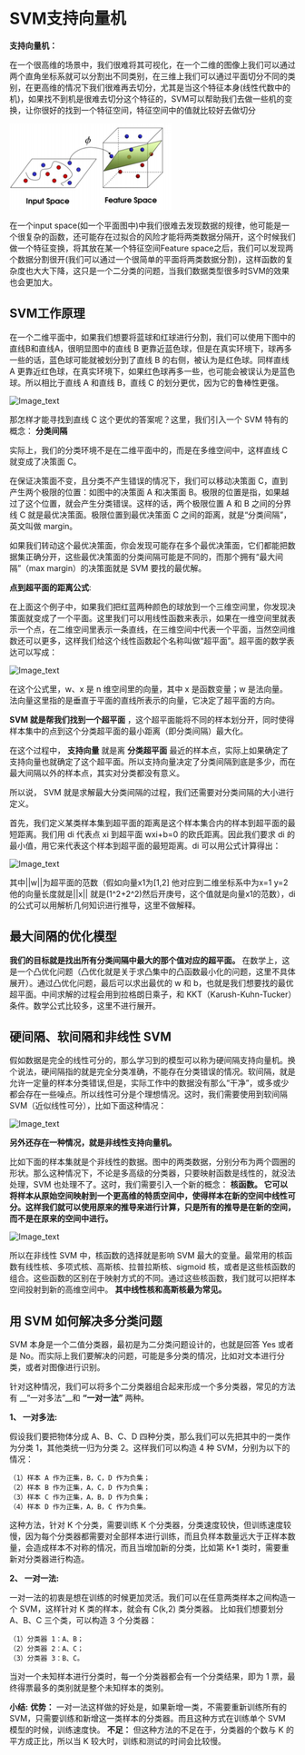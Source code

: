 
# SVM支持向量机 

__支持向量机：__
    
在一个很高维的场景中，我们很难将其可视化，在一个二维的图像上我们可以通过两个直角坐标系就可以分割出不同类别，在三维上我们可以通过平面切分不同的类别，在更高维的情况下我们很难再去切分，尤其是当这个特征本身(线性代数中的机)，如果找不到机是很难去切分这个特征的，SVM可以帮助我们去做一些机的变换，让你很好的找到一个特征空间，特征空间中的值就比较好去做切分

![Image_text](https://raw.githubusercontent.com/OneStepAndTwoSteps/TensorFlow_notes/master/static/%E5%89%8D%E7%BD%AE%E7%9F%A5%E8%AF%86/%E5%90%91%E9%87%8F%E6%9C%BA%E5%9B%BE%E4%BE%8B.png)

在一个input space(如一个平面图中)中我们很难去发现数据的规律，他可能是一个很复杂的函数，还可能存在过拟合的风险才能将两类数据分隔开，这个时候我们做一个特征变换，将其放在某一个特征空间Feature space之后，我们可以发现两个数据分割很开(我们可以通过一个很简单的平面将两类数据分割)，这样函数的复杂度也大大下降，这只是一个二分类的问题，当我们数据类型很多时SVM的效果也会更加大。



## SVM工作原理


在一个二维平面中，如果我们想要将蓝球和红球进行分割，我们可以使用下图中的直线B和直线A，很明显图中的直线 B 更靠近蓝色球，但是在真实环境下，球再多一些的话，蓝色球可能就被划分到了直线 B 的右侧，被认为是红色球。同样直线 A 更靠近红色球，在真实环境下，如果红色球再多一些，也可能会被误认为是蓝色球。所以相比于直线 A 和直线 B，直线 C 的划分更优，因为它的鲁棒性更强。

![Image_text](https://raw.githubusercontent.com/OneStepAndTwoSteps/data_mining_analysis/master/static/SVM%E6%94%AF%E6%8C%81%E5%90%91%E9%87%8F%E6%9C%BA/%E5%88%86%E7%B1%BB%E9%97%B4%E9%9A%94.png)


那怎样才能寻找到直线 C 这个更优的答案呢？这里，我们引入一个 SVM 特有的概念： __分类间隔__

实际上，我们的分类环境不是在二维平面中的，而是在多维空间中，这样直线 C 就变成了决策面 C。

在保证决策面不变，且分类不产生错误的情况下，我们可以移动决策面 C，直到产生两个极限的位置：如图中的决策面 A 和决策面 B。极限的位置是指，如果越过了这个位置，就会产生分类错误。这样的话，两个极限位置 A 和 B 之间的分界线 C 就是最优决策面。极限位置到最优决策面 C 之间的距离，就是“分类间隔”，英文叫做 margin。

如果我们转动这个最优决策面，你会发现可能存在多个最优决策面，它们都能把数据集正确分开，这些最优决策面的分类间隔可能是不同的，而那个拥有“最大间隔”（max margin）的决策面就是 SVM 要找的最优解。

__点到超平面的距离公式__:
    
在上面这个例子中，如果我们把红蓝两种颜色的球放到一个三维空间里，你发现决策面就变成了一个平面。这里我们可以用线性函数来表示，如果在一维空间里就表示一个点，在二维空间里表示一条直线，在三维空间中代表一个平面，当然空间维数还可以更多，这样我们给这个线性函数起个名称叫做“超平面”。超平面的数学表达可以写成：

![Image_text](https://raw.githubusercontent.com/OneStepAndTwoSteps/data_mining_analysis/master/static/SVM%E6%94%AF%E6%8C%81%E5%90%91%E9%87%8F%E6%9C%BA/1.png)

在这个公式里，w、x 是 n 维空间里的向量，其中 x 是函数变量；w 是法向量。法向量这里指的是垂直于平面的直线所表示的向量，它决定了超平面的方向。

__SVM 就是帮我们找到一个超平面__ ，这个超平面能将不同的样本划分开，同时使得样本集中的点到这个分类超平面的最小距离（即分类间隔）最大化。

在这个过程中， __支持向量__ 就是离 __分类超平面__ 最近的样本点，实际上如果确定了支持向量也就确定了这个超平面。所以支持向量决定了分类间隔到底是多少，而在最大间隔以外的样本点，其实对分类都没有意义。

所以说， SVM 就是求解最大分类间隔的过程，我们还需要对分类间隔的大小进行定义。

首先，我们定义某类样本集到超平面的距离是这个样本集合内的样本到超平面的最短距离。我们用 di 代表点 xi 到超平面 wxi+b=0 的欧氏距离。因此我们要求 di 的最小值，用它来代表这个样本到超平面的最短距离。di 可以用公式计算得出：

![Image_text](https://raw.githubusercontent.com/OneStepAndTwoSteps/data_mining_analysis/master/static/SVM%E6%94%AF%E6%8C%81%E5%90%91%E9%87%8F%E6%9C%BA/2.png)

其中||w||为超平面的范数（假如向量x1为[1,2] 他对应到二维坐标系中为x=1 y=2 他的向量长度就是||x|| 就是(1^2+2^2)然后开庚号，这个值就是向量x1的范数），di 的公式可以用解析几何知识进行推导，这里不做解释。


## 最大间隔的优化模型

__我们的目标就是找出所有分类间隔中最大的那个值对应的超平面。__ 在数学上，这是一个凸优化问题（凸优化就是关于求凸集中的凸函数最小化的问题，这里不具体展开）。通过凸优化问题，最后可以求出最优的 w 和 b，也就是我们想要找的最优超平面。中间求解的过程会用到拉格朗日乘子，和 KKT（Karush-Kuhn-Tucker）条件。数学公式比较多，这里不进行展开。

## 硬间隔、软间隔和非线性 SVM

假如数据是完全的线性可分的，那么学习到的模型可以称为硬间隔支持向量机。换个说法，硬间隔指的就是完全分类准确，不能存在分类错误的情况。软间隔，就是允许一定量的样本分类错误,但是，实际工作中的数据没有那么“干净”，或多或少都会存在一些噪点。所以线性可分是个理想情况。这时，我们需要使用到软间隔 SVM（近似线性可分），比如下面这种情况：

![Image_text](https://raw.githubusercontent.com/OneStepAndTwoSteps/data_mining_analysis/master/static/SVM%E6%94%AF%E6%8C%81%E5%90%91%E9%87%8F%E6%9C%BA/%E8%BF%91%E4%BC%BC%E7%BA%BF%E6%80%A7%E5%8F%AF%E5%88%86.png)


__另外还存在一种情况，就是非线性支持向量机。__

比如下面的样本集就是个非线性的数据。图中的两类数据，分别分布为两个圆圈的形状。那么这种情况下，不论是多高级的分类器，只要映射函数是线性的，就没法处理，SVM 也处理不了。这时，我们需要引入一个新的概念： __核函数。 它可以将样本从原始空间映射到一个更高维的特质空间中，使得样本在新的空间中线性可分。这样我们就可以使用原来的推导来进行计算，只是所有的推导是在新的空间，而不是在原来的空间中进行。__

![Image_text](https://raw.githubusercontent.com/OneStepAndTwoSteps/data_mining_analysis/master/static/SVM%E6%94%AF%E6%8C%81%E5%90%91%E9%87%8F%E6%9C%BA/%E9%9D%9E%E7%BA%BF%E6%80%A7SVM.png)


所以在非线性 SVM 中，核函数的选择就是影响 SVM 最大的变量。最常用的核函数有线性核、多项式核、高斯核、拉普拉斯核、sigmoid 核，或者是这些核函数的组合。这些函数的区别在于映射方式的不同。通过这些核函数，我们就可以把样本空间投射到新的高维空间中。 __其中线性核和高斯核最为常见。__




## 用 SVM 如何解决多分类问题

SVM 本身是一个二值分类器，最初是为二分类问题设计的，也就是回答 Yes 或者是 No。而实际上我们要解决的问题，可能是多分类的情况，比如对文本进行分类，或者对图像进行识别。


针对这种情况，我们可以将多个二分类器组合起来形成一个多分类器，常见的方法有 __“一对多法”__和 __“一对一法”__ 两种。

__1、 一对多法:__

假设我们要把物体分成 A、B、C、D 四种分类，那么我们可以先把其中的一类作为分类 1，其他类统一归为分类 2。这样我们可以构造 4 种 SVM，分别为以下的情况：


    （1）样本 A 作为正集，B，C，D 作为负集；
    （2）样本 B 作为正集，A，C，D 作为负集；
    （3）样本 C 作为正集，A，B，D 作为负集；
    （4）样本 D 作为正集，A，B，C 作为负集。

这种方法，针对 K 个分类，需要训练 K 个分类器，分类速度较快，但训练速度较慢，因为每个分类器都需要对全部样本进行训练，而且负样本数量远大于正样本数量，会造成样本不对称的情况，而且当增加新的分类，比如第 K+1 类时，需要重新对分类器进行构造。


__2、 一对一法:__

一对一法的初衷是想在训练的时候更加灵活。我们可以在任意两类样本之间构造一个 SVM，这样针对 K 类的样本，就会有 C(k,2) 类分类器。
比如我们想要划分 A、B、C 三个类，可以构造 3 个分类器：  

    （1）分类器 1：A、B；
    （2）分类器 2：A、C；
    （3）分类器 3：B、C。

当对一个未知样本进行分类时，每一个分类器都会有一个分类结果，即为 1 票，最终得票最多的类别就是整个未知样本的类别。

__小结:__
   __优势：__ 一对一法这样做的好处是，如果新增一类，不需要重新训练所有的 SVM，只需要训练和新增这一类样本的分类器。而且这种方式在训练单个 SVM 模型的时候，训练速度快。
   __不足：__ 但这种方法的不足在于，分类器的个数与 K 的平方成正比，所以当 K 较大时，训练和测试的时间会比较慢。



